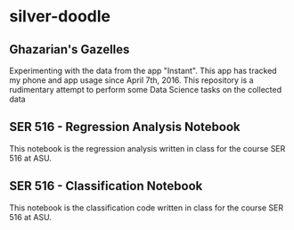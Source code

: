 # silver-doodle

## Ghazarian's Gazelles
Experimenting with the data from the app "Instant".
This app has tracked my phone and app usage since April 7th, 2016.
This repository is a rudimentary attempt to perform some Data Science tasks on the collected data

## SER 516 - Regression Analysis Notebook
This notebook is the regression analysis written in class for the course SER 516 at ASU.

## SER 516 - Classification Notebook
This notebook is the classification code written in class for the course SER 516 at ASU.